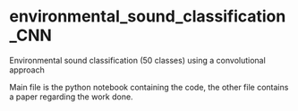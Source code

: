 # environmental_sound_classification_CNN
Environmental sound classification (50 classes) using a convolutional approach

Main file is the python notebook containing the code, the other file contains a paper regarding the work done.
